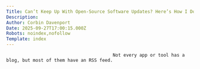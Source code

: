 ```yaml
---
Title: Can’t Keep Up With Open-Source Software Updates? Here’s How I Do It
Description: 
Author: Corbin Davenport
Date: 2025-09-27T17:00:15.000Z
Robots: noindex,nofollow
Template: index
---
```


                                            Not every app or tool has a blog, but most of them have an RSS feed.
                                        